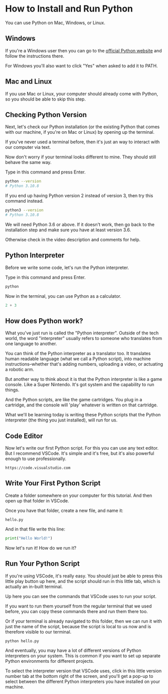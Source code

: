 # How to Install and Run Python

You can use Python on Mac, Windows, or Linux.

## Windows

If you're a Windows user then you can go to the [official Python website](https://python.org) and follow the instructions there.

For Windows you'll also want to click "Yes" when asked to add it to PATH.

## Mac and Linux

If you use Mac or Linux, your computer should already come with Python, so you should be able to skip this step.

## Checking Python Version

Next, let's check our Python installation (or the existing Python that comes with our machine, if you're on Mac or Linux) by opening up the terminal.

If you've never used a terminal before, then it's just an way to interact with our computer via text.

Now don't worry if your terminal looks different to mine. They should still behave the same way.

Type in this command and press Enter.

```bash
python --version
# Python 3.10.8
```

If you end up having Python version 2 instead of version 3, then try this command instead.

```bash
python3 --version
# Python 3.10.8
```

We will need Python 3.6 or above. If it doesn't work, then go back to the installation step and make sure you have at least version 3.6.

Otherwise check in the video description and comments for help.

## Python Interpreter

Before we write some code, let's run the Python interpreter.

Type in this command and press Enter.

```bash
python
```

Now in the terminal, you can use Python as a calculator.

```python
2 + 3
```

## How does Python work?

What you've just run is called the "Python interpreter". Outside of the tech world, the word "interpreter" usually refers to someone who translates from one language to another.

You can think of the Python interpreter as a translator too. It translates human readable language (what we call a Python script), into machine instructions–whether that's adding numbers, uploading a video, or actuating a robotic arm.

But another way to think about it is that the Python interpreter is like a game console. Like a Super Nintendo. It's got system and the capability to run things.

And the Python scripts, are like the game cartridges. You plug in a cartridge, and the console will 'play' whatever is written on that cartridge.

What we'll be learning today is writing these Python scripts that the Python interpreter (the thing you just installed), will run for us.

## Code Editor

Now let's write our first Python script. For this you can use any text editor. But I recommend VSCode. It's simple and it's free, but it's also powerful enough to use professionally.

```
https://code.visualstudio.com
```

## Write Your First Python Script

Create a folder somewhere on your computer for this tutorial. And then open up that folder in VSCode.

Once you have that folder, create a new file, and name it:

```
hello.py
```

And in that file write this line:

```python
print("Hello World!")
```

Now let's run it! How do we run it?

## Run Your Python Script

If you're using VSCode, it's really easy. You should just be able to press this little play button up here, and the script should run in this little tab, which is actually an in-built terminal.

Up here you can see the commands that VSCode uses to run your script.

If you want to run them yourself from the regular terminal that we used before, you can copy these commands there and run them there too.

Or if your terminal is already navigated to this folder, then we can run it with just the name of the script, because the script is local to us now and is therefore visible to our terminal.

```bash
python hello.py
```

And eventually, you may have a lot of different versions of Python interpreters on your system. This is common if you want to set up separate Python environments for different projects.

To select the interpreter version that VSCode uses, click in this little version number tab at the bottom right of the screen, and you'll get a pop-up to select between the different Python interpreters you have installed on your machine.
